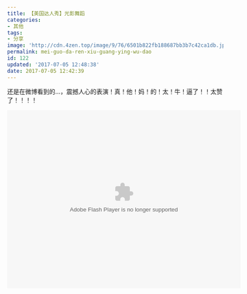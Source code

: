 ```yaml
---
title: 【美国达人秀】光影舞蹈
categories: 
- 其他
tags: 
- 分享
image: 'http://cdn.4zen.top/image/9/76/6501b822fb188687bb3b7c42ca1db.jpg'
permalink: mei-guo-da-ren-xiu-guang-ying-wu-dao
id: 122
updated: '2017-07-05 12:48:38'
date: 2017-07-05 12:42:39
---
```


还是在微博看到的...，震撼人心的表演！真！他！妈！的！太！牛！逼了！！太赞了！！！！

<embed height="415" width="544" quality="high" allowfullscreen="true" type="application/x-shockwave-flash" src="//static.hdslb.com/miniloader.swf" flashvars="aid=11635123&page=1" pluginspage="//www.adobe.com/shockwave/download/download.cgi?P1_Prod_Version=ShockwaveFlash"></embed>